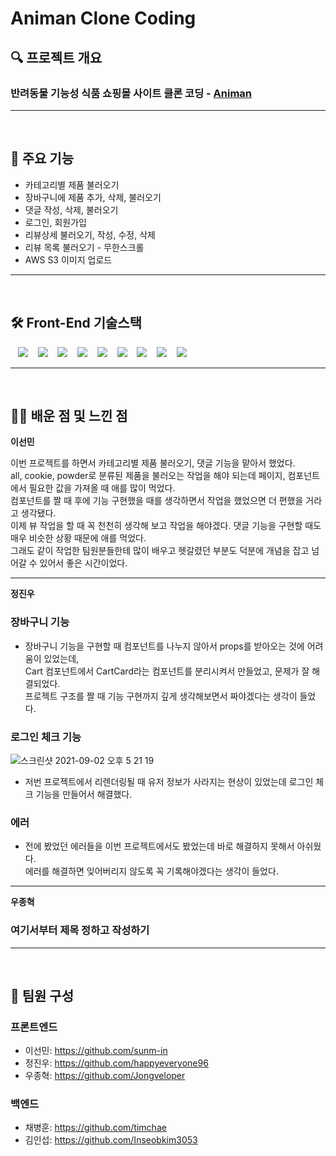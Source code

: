 # Animan Clone Coding

## 🔍 프로젝트 개요

<h3>반려동물 기능성 식품 쇼핑몰 사이트 클론 코딩 - <a href="http://animan.co.kr/">Animan</a> </h3>

<hr>
<br>

## 📌 주요 기능

- 카테고리별 제품 불러오기
- 장바구니에 제품 추가, 삭제, 불러오기
- 댓글 작성, 삭제, 불러오기
- 로그인, 회원가입
- 리뷰상세 불러오기, 작성, 수정, 삭제
- 리뷰 목록 불러오기 - 무한스크롤
- AWS S3 이미지 업로드

<hr>
<br>

## 🛠 Front-End 기술스택

<p align='center'>
  
  &nbsp;&nbsp;
  <img src="https://img.shields.io/badge/-JavaScript-%23F7DF1E.svg?&logo=JavaScript&logoColor=white" />
  &nbsp;&nbsp;
  <img src="https://img.shields.io/badge/-React-%2361DAFB.svg?&logo=React&logoColor=white" />
  &nbsp;&nbsp;
  <img src="https://img.shields.io/badge/-Redux-%23764ABC.svg?&logo=Redux&logoColor=white" />
  &nbsp;&nbsp;
  <img src='https://img.shields.io/badge/AWS-Amazon AWS-yellow?logo=Amazon AWS'/>
  &nbsp;&nbsp;
  <img src='https://img.shields.io/badge/yarn-yellow?logo=yarn'/>
  &nbsp;&nbsp;
  <img src='https://img.shields.io/badge/Axios-pink?'/>
  &nbsp;&nbsp;
  <img src='https://img.shields.io/badge/ReduxToolkit-764ABC?'/>
  &nbsp;&nbsp;
  <img src='https://img.shields.io/badge/StyledComponents-violet?logo=styled-components'/>
  &nbsp;&nbsp;
  <img src='https://img.shields.io/badge/ReactRouter-pink?logo=React Router'/>
</p>

<hr>
<br>

## ✍🏼 배운 점 및 느낀 점

**이선민**

이번 프로젝트를 하면서 카테고리별 제품 불러오기, 댓글 기능을 맡아서 했었다. <br>
all, cookie, powder로 분류된 제품을 불러오는 작업을 해야 되는데 페이지, 컴포넌트에서 필요한 값을 가져올 때 애를 많이 먹었다. <br>
컴포넌트를 짤 때 후에 기능 구현했을 때를 생각하면서 작업을 했었으면 더 편했을 거라고 생각됐다. <br>
이제 뷰 작업을 할 때 꼭 천천히 생각해 보고 작업을 해야겠다. 댓글 기능을 구현할 때도 매우 비슷한 상황 때문에 애를 먹었다. <br>
그래도 같이 작업한 팀원분들한테 많이 배우고 헷갈렸던 부분도 덕분에 개념을 잡고 넘어갈 수 있어서 좋은 시간이었다. <br>

<hr>

**정진우**

### 장바구니 기능
- 장바구니 기능을 구현할 때 컴포넌트를 나누지 않아서 props를 받아오는 것에 어려움이 있었는데, <br>
  Cart 컴포넌트에서 CartCard라는 컴포넌트를 분리시켜서 만들었고, 문제가 잘 해결되었다. <br>
  프로젝트 구조를 짤 때 기능 구현까지 깊게 생각해보면서 짜야겠다는 생각이 들었다.

### 로그인 체크 기능<br>
![스크린샷 2021-09-02 오후 5 21 19](https://user-images.githubusercontent.com/66675699/131810105-94660512-f0c3-4f26-8e71-af9d4032f116.png)
- 저번 프로젝트에서 리렌더링될 때 유저 정보가 사라지는 현상이 있었는데 로그인 체크 기능을 만들어서 해결했다.

### 에러 
- 전에 봤었던 에러들을 이번 프로젝트에서도 봤었는데 바로 해결하지 못해서 아쉬웠다. <br>
  에러를 해결하면 잊어버리지 않도록 꼭 기록해야겠다는 생각이 들었다.
  
<hr>

**우종혁**

### 여기서부터 제목 정하고 작성하기

<hr>
<br>

## 📌 팀원 구성

### 프론트엔드

- 이선민: https://github.com/sunm-in
- 정진우: https://github.com/happyeveryone96
- 우종혁: https://github.com/Jongveloper

### 백엔드

- 채병훈: https://github.com/timchae
- 김인섭: https://github.com/Inseobkim3053
